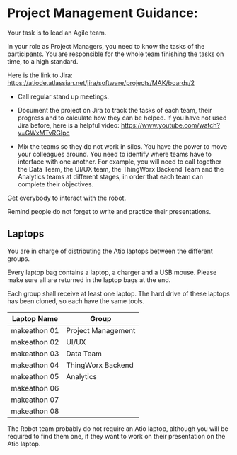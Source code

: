 # Project Management Guidance:

Your task is to lead an Agile team.

In your role as Project Managers, you need to know the tasks of the participants. You are responsible for the whole team finishing the tasks on time, to a high standard.

Here is the link to Jira: https://atiode.atlassian.net/jira/software/projects/MAK/boards/2

- Call regular stand up meetings.

- Document the project on Jira to track the tasks of each team, their progress and to calculate how they can be helped.
  If you have not used Jira before, here is a helpful video:
  https://www.youtube.com/watch?v=GWxMTvRGIpc

- Mix the teams so they do not work in silos. You have the power to move your colleagues around. You need to identify where teams have to interface with one another. For example, you will need to call together the Data Team, the UI/UX team, the ThingWorx Backend Team and the Analytics teams at different stages, in order that each team can complete their objectives.

Get everybody to interact with the robot.

Remind people do not forget to write and practice their presentations.

## Laptops

You are in charge of distributing the Atio laptops between the different groups.

Every laptop bag contains a laptop, a charger and a USB mouse. Please make sure all are returned in the laptop bags at the end.

Each group shall receive at least one laptop. The hard drive of these laptops has been cloned, so each have the same tools.

| **Laptop Name** | **Group**          |
| --------------- | ------------------ |
| makeathon 01    | Project Management |
| makeathon 02    | UI/UX              |
| makeathon 03    | Data Team          |
| makeathon 04    | ThingWorx Backend  |
| makeathon 05    | Analytics          |
| makeathon 06    |                    |
| makeathon 07    |                    |
| makeathon 08    |                    |

The Robot team probably do not require an Atio laptop, although you will be required to find them one, if they want to work on their presentation on the Atio laptop.
